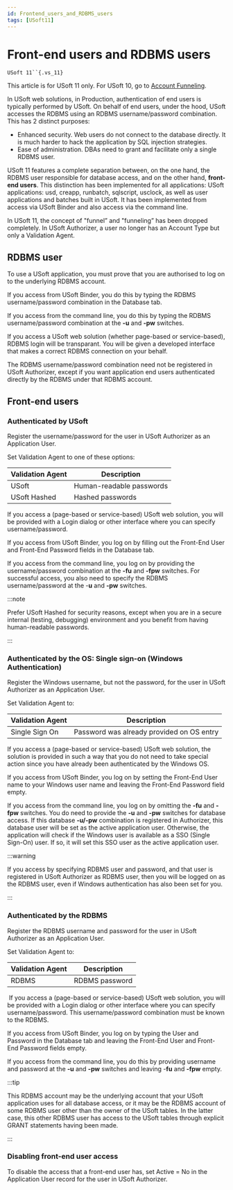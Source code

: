 ```yaml
---
id: Frontend_users_and_RDBMS_users
tags: [USoft11]
---
```

# Front-end users and RDBMS users

`USoft 11``{.vs_11}`

This article is for USoft 11 only. For USoft 10, go to [Account Funneling](/docs/Authorisation_and_access/Authentication_and_USoft/Account_funneling.md).

In USoft web solutions, in Production, authentication of end users is typically performed by USoft. On behalf of end users, under the hood, USoft accesses the RDBMS using an RDBMS username/password combination. This has 2 distinct purposes:

- Enhanced security. Web users do not connect to the database directly. It is much harder to hack the application by SQL injection strategies.
- Ease of administration. DBAs need to grant and facilitate only a single RDBMS user.

USoft 11 features a complete separation between, on the one hand, the RDBMS user responsible for database access, and on the other hand, **front-end users**. This distinction has been implemented for all applications: USoft applications: usd, creapp, runbatch, sqlscript, usclock, as well as user applications and batches built in USoft. It has been implemented from access via USoft Binder and also access via the command line.

In USoft 11, the concept of "funnel” and "funneling” has been dropped completely. In USoft Authorizer, a user no longer has an Account Type but only a Validation Agent.

## RDBMS user

To use a USoft application, you must prove that you are authorised to log on to the underlying RDBMS account.

If you access from USoft Binder, you do this by typing the RDBMS username/password combination in the Database tab.

If you access from the command line, you do this by typing the RDBMS username/password combination at the **-u** and **-pw** switches.

If you access a USoft web solution (whether page-based or service-based), RDBMS login will be transparant. You will be given a developed interface that makes a correct RDBMS connection on your behalf.

The RDBMS username/password combination need not be registered in USoft Authorizer, except if you want application end users authenticated directly by the RDBMS under that RDBMS account.

## Front-end users

### Authenticated by USoft

Register the username/password for the user in USoft Authorizer as an Application User.

Set Validation Agent to one of these options:

|**Validation Agent**|**Description**|
|--------|--------|
|USoft   |Human-readable passwords|
|USoft Hashed|Hashed passwords|



If you access a (page-based or service-based) USoft web solution, you will be provided with a Login dialog or other interface where you can specify username/password.

If you access from USoft Binder, you log on by filling out the Front-End User and Front-End Password fields in the Database tab.

If you access from the command line, you log on by providing the username/password combination at the **-fu** and **-fpw** switches. For successful access, you also need to specify the RDBMS username/password at the -**u** and **-pw** switches.


:::note

Prefer USoft Hashed for security reasons, except when you are in a secure internal (testing, debugging) environment and you benefit from having human-readable passwords.

:::

### Authenticated by the OS: Single sign-on (Windows Authentication)

Register the Windows username, but not the password, for the user in USoft Authorizer as an Application User.

Set Validation Agent to:

|**Validation Agent**|**Description**|
|--------|--------|
|Single Sign On|Password was already provided on OS entry|



If you access a (page-based or service-based) USoft web solution, the solution is provided in such a way that you do not need to take special action since you have already been authenticated by the Windows OS.

If you access from USoft Binder, you log on by setting the Front-End User name to your Windows user name and leaving the Front-End Password field empty.

If you access from the command line, you log on by omitting the **-fu** and **-fpw** switches. You do need to provide the **-u** and **-pw** switches for database access. If this database **-u/-pw** combination is registered in Authorizer, this database user will be set as the active application user. Otherwise, the application will check if the Windows user is available as a SSO (Single Sign-On) user. If so, it will set this SSO user as the active application user.


:::warning

If you access by specifying RDBMS user and password, and that user is registered in USoft Authorizer as RDBMS user, then you will be logged on as the RDBMS user, even if Windows authentication has also been set for you.

:::

### Authenticated by the RDBMS

Register the RDBMS username and password for the user in USoft Authorizer as an Application User.

Set Validation Agent to:

|**Validation Agent**|**Description**|
|--------|--------|
|RDBMS   |RDBMS password|



 If you access a (page-based or service-based) USoft web solution, you will be provided with a Login dialog or other interface where you can specify username/password. This username/password combination must be known to the RDBMS.

If you access from USoft Binder, you log on by typing the User and Password in the Database tab and leaving the Front-End User and Front-End Password fields empty.

If you access from the command line, you do this by providing username and password at the **-u** and **-pw** switches and leaving -**fu** and **-fpw** empty.


:::tip

This RDBMS account may be the underlying account that your USoft application uses for all database access, or it may be the RDBMS account of some RDBMS user other than the owner of the USoft tables. In the latter case, this other RDBMS user has access to the USoft tables through explicit GRANT statements having been made.

:::

### Disabling front-end user access

To disable the access that a front-end user has, set Active = No in the Application User record for the user in USoft Authorizer.